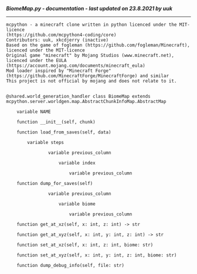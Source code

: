 ***BiomeMap.py - documentation - last updated on 23.8.2021 by uuk***
___

    mcpython - a minecraft clone written in python licenced under the MIT-licence 
    (https://github.com/mcpython4-coding/core)
    Contributors: uuk, xkcdjerry (inactive)
    Based on the game of fogleman (https://github.com/fogleman/Minecraft), licenced under the MIT-licence
    Original game "minecraft" by Mojang Studios (www.minecraft.net), licenced under the EULA
    (https://account.mojang.com/documents/minecraft_eula)
    Mod loader inspired by "Minecraft Forge" (https://github.com/MinecraftForge/MinecraftForge) and similar
    This project is not official by mojang and does not relate to it.


    @shared.world_generation_handler class BiomeMap extends mcpython.server.worldgen.map.AbstractChunkInfoMap.AbstractMap

        variable NAME

        function __init__(self, chunk)

        function load_from_saves(self, data)

            variable steps

                    variable previous_column

                        variable index

                            variable previous_column

        function dump_for_saves(self)

                    variable previous_column

                        variable biome

                            variable previous_column

        function get_at_xz(self, x: int, z: int) -> str

        function get_at_xyz(self, x: int, y: int, z: int) -> str

        function set_at_xz(self, x: int, z: int, biome: str)

        function set_at_xyz(self, x: int, y: int, z: int, biome: str)

        function dump_debug_info(self, file: str)